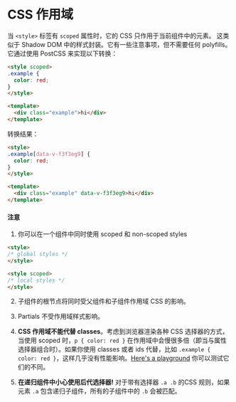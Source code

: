 # CSS 作用域

当 `<style>` 标签有 `scoped` 属性时，它的 CSS 只作用于当前组件中的元素。 这类似于 Shadow DOM 中的样式封装。它有一些注意事项，但不需要任何 polyfills。 它通过使用 PostCSS 来实现以下转换：

``` html
<style scoped>
.example {
  color: red;
}
</style>

<template>
  <div class="example">hi</div>
</template>
```

转换结果：

``` html
<style>
.example[data-v-f3f3eg9] {
  color: red;
}
</style>

<template>
  <div class="example" data-v-f3f3eg9>hi</div>
</template>
```

#### 注意

1. 你可以在一个组件中同时使用 scoped 和 non-scoped styles

  ``` html
  <style>
  /* global styles */
  </style>

  <style scoped>
  /* local styles */
  </style>
  ```

2. 子组件的根节点将同时受父组件和子组件作用域 CSS 的影响。

3. Partials 不受作用域样式影响。

4. **CSS 作用域不能代替 classes**。考虑到浏览器渲染各种 CSS 选择器的方式，当使用 scoped 时，`p { color: red }` 在作用域中会慢很多倍（即当与属性选择器组合时）。如果你使用 classes 或者 ids 代替，比如 `.example { color: red }`，这样几乎没有性能影响。[Here's a playground](http://stevesouders.com/efws/css-selectors/csscreate.php) 你可以测试它们的不同。

5. **在递归组件中小心使用后代选择器!** 对于带有选择器 `.a .b` 的CSS 规则，如果元素 `.a` 包含递归子组件，所有的子组件中的 `.b` 会被匹配。
